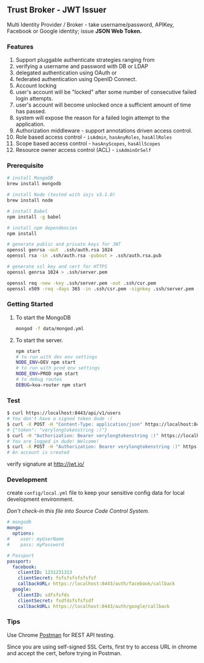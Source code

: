 ## Trust Broker - JWT Issuer

Multi Identity Provider / Broker - take username/password, APIKey, Facebook or Google identity; issue **JSON Web Token.**


### Features 

1. Support pluggable authenticate strategies ranging from 
  1. verifying a username and password with DB or LDAP
  2. delegated authentication using OAuth or 
  3. federated authentication using OpenID Connect.
2. Account locking 
  1. user's account will be "locked" after some number of consecutive failed login attempts.
  2. user's account will become unlocked once a sufficient amount of time has passed.
  3. system will expose the reason for a failed login attempt to the application.
3. Authorization middleware - support annotations driven access control.
  1. Role based access control - `isAdmin`, `hasAnyRoles`, `hasAllRoles`
  2. Scope based access control - `hasAnyScopes`, `hasAllScopes`
  2. Resource owner access control (ACL) - `isAdminOrSelf`

### Prerequisite 

```bash
# install MongoDB
brew install mongodb

# install Node (tested with iojs v3.1.0)
brew install node

# install Babel
npm install -g babel

# install npm dependencies  
npm install

# generate public and private keys for JWT
openssl genrsa -out  .ssh/auth.rsa 1024
openssl rsa -in .ssh/auth.rsa -pubout > .ssh/auth.rsa.pub

# generate ssl key and cert for HTTPS
openssl genrsa 1024 > .ssh/server.pem

openssl req -new -key .ssh/server.pem -out .ssh/csr.pem
openssl x509 -req -days 365 -in .ssh/csr.pem -signkey .ssh/server.pem -out .ssh/server.crt
```

### Getting Started

1. To start the MongoDB 

    ```bash
    mongod -f data/mongod.yml
    ```
    
2. To start the server.
    
    ```bash
    npm start
    # to run with dev env settings
    NODE_ENV=DEV npm start
    # to run with prod env settings
    NODE_ENV=PROD npm start
    # to debug routes
    DEBUG=koa-router npm start
    ```
    
### Test

```bash
$ curl https://localhost:8443/api/v1/users
# You don't have a signed token dude :(
$ curl -X POST -H "Content-Type: application/json" https://localhost:8443/auth/login -d '{"username": "root", "password": "root0Demo"}'
# {"token": "verylongtokenstring :)"}
$ curl -H "Authorization: Bearer verylongtokenstring :)" https://localhost:8443/api/v1/users
# You are logged in dude! Welcome!
$ curl -X POST -H "Authorization: Bearer verylongtokenstring :)" https://localhost:8443/api/v1/users -d '{"username": "sumo5", "password": "sumo5Demo","name": "sumo5 demo","provider": "local","email": "sumo5@gmail.com","roles": ["user"]}'
# An account is created
```

verify signature at http://jwt.io/

### Development 
create `config/local.yml` file to keep your sensitive config data for local development environment. 

*Don't check-in this file into Source Code Control System.*

```yml
# mongodb
mongo:
  options:
#    user: myUserName
#    pass: myPassword

# Passport
passport:
  facebook:
    clientID: 1231231313
    clientSecret: fsfsfsfsfsfsfsf
    callbackURL: https://localhost:8443/auth/facebook/callback
  google:
    clientID: sdfsfsfds
    clientSecret: fsdfdsfsfsfsdf
    callbackURL: https://localhost:8443/auth/google/callback
```

### Tips

Use Chrome [Postman](https://chrome.google.com/webstore/detail/postman/fhbjgbiflinjbdggehcddcbncdddomop) for REST API testing.

Since you are using self-signed SSL Certs, first try to access URL in chrome and accept the cert, before trying in Postman.  